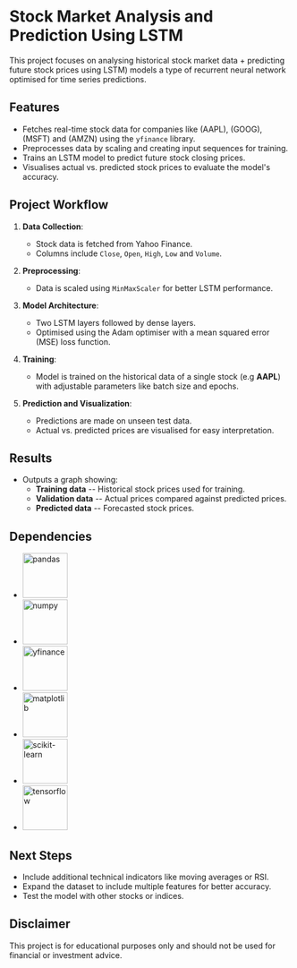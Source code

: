 # Stock Market Analysis and Prediction Using LSTM

This project focuses on analysing historical stock market data + predicting future stock prices using LSTM) models a type of recurrent neural network optimised for time series predictions.

## Features
- Fetches real-time stock data for companies like (AAPL),  (GOOG),  (MSFT) and  (AMZN) using the `yfinance` library.
- Preprocesses data by scaling and creating input sequences for training.
- Trains an LSTM model to predict future stock closing prices.
- Visualises actual vs. predicted stock prices to evaluate the model's accuracy.

## Project Workflow
1. **Data Collection**:
   - Stock data is fetched from Yahoo Finance.
   - Columns include `Close`, `Open`, `High`, `Low` and `Volume`.

2. **Preprocessing**:
   - Data is scaled using `MinMaxScaler` for better LSTM performance.

3. **Model Architecture**:
   - Two LSTM layers followed by dense layers.
   - Optimised using the Adam optimiser with a mean squared error (MSE) loss function.

4. **Training**:
   - Model is trained on the historical data of a single stock (e.g **AAPL**) with adjustable parameters like batch size and epochs.

5. **Prediction and Visualization**:
   - Predictions are made on unseen test data.
   - Actual vs. predicted prices are visualised for easy interpretation.

## Results
- Outputs a graph showing:
  - **Training data** -- Historical stock prices used for training.
  - **Validation data** -- Actual prices compared against predicted prices.
  - **Predicted data** -- Forecasted stock prices.

## Dependencies
- <img src="https://pandas.pydata.org/static/img/pandas.svg" alt="pandas" width="80"/>  

- <img src="https://upload.wikimedia.org/wikipedia/commons/3/31/NumPy_logo_2020.svg" alt="numpy" width="80"/>  

- <img src="https://github.com/ranaroussi/yfinance/raw/main/resources/logo/yfinance_128.png" alt="yfinance" width="80"/>  

- <img src="https://matplotlib.org/stable/_static/images/logo2.svg" alt="matplotlib" width="80"/>  

- <img src="https://scikit-learn.org/stable/_static/scikit-learn-logo-small.png" alt="scikit-learn" width="80"/>  

- <img src="https://upload.wikimedia.org/wikipedia/commons/a/ab/TensorFlow_logo.svg" alt="tensorflow" width="80"/>  

## Next Steps
- Include additional technical indicators like moving averages or RSI.
- Expand the dataset to include multiple features for better accuracy.
- Test the model with other stocks or indices.

## Disclaimer
This project is for educational purposes only and should not be used for financial or investment advice.

